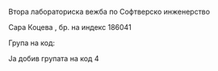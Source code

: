 Втора лабораториска вежба по Софтверско инженерство

Сара Коцева , бр. на индекс 186041

Група на код:

Ја добив групата на код 4

